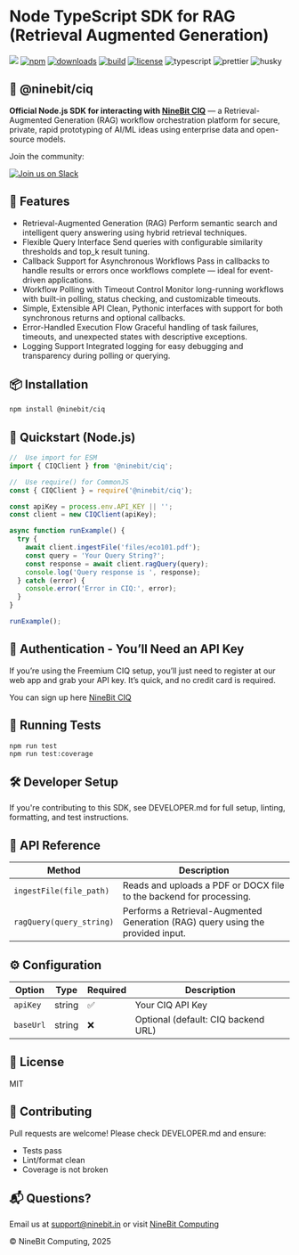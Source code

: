 # Node TypeScript SDK for RAG (Retrieval Augmented Generation)

![](banner.png)
[![npm](https://img.shields.io/npm/v/@ninebit/ciq)](https://www.npmjs.com/package/@ninebit/ciq)
[![downloads](https://img.shields.io/npm/dm/@ninebit/ciq)](https://www.npmjs.com/package/@ninebit/ciq)
[![build](https://img.shields.io/github/actions/workflow/status/NineBit-Computing/ciq-js-client/ci.yml?branch=main)](https://github.com/NineBit-Computing/ciq-js-client/actions)
[![license](https://img.shields.io/npm/l/@ninebit/ciq)](https://github.com/NineBit-Computing/ciq-js-client/blob/main/LICENSE)
![typescript](https://img.shields.io/badge/types-TypeScript-blue)
![prettier](https://img.shields.io/badge/code_style-prettier-ff69b4.svg)
![husky](https://img.shields.io/badge/husky-enabled-brightgreen?logo=git&logoColor=white)

## 🔗 @ninebit/ciq

**Official Node.js SDK for interacting with [NineBit CIQ](https://ciq.ninebit.in?utm_source=npm)** — a Retrieval-Augmented Generation (RAG) workflow orchestration platform for secure, private, rapid prototyping of AI/ML ideas using enterprise data and open-source models.

Join the community:

[![Join us on Slack](https://img.shields.io/badge/Slack-join%20chat-4A154B?style=for-the-badge&logo=slack&logoColor=white)](https://join.slack.com/t/ninebit-ciq-community/shared_invite/zt-38oi663on-9R~0J8echKGQ8NV2zRKJZA)

## 🚀 Features

- Retrieval-Augmented Generation (RAG)
  Perform semantic search and intelligent query answering using hybrid retrieval techniques.
- Flexible Query Interface
  Send queries with configurable similarity thresholds and top_k result tuning.
- Callback Support for Asynchronous Workflows
  Pass in callbacks to handle results or errors once workflows complete — ideal for event-driven applications.
- Workflow Polling with Timeout Control
  Monitor long-running workflows with built-in polling, status checking, and customizable timeouts.
- Simple, Extensible API
  Clean, Pythonic interfaces with support for both synchronous returns and optional callbacks.
- Error-Handled Execution Flow
  Graceful handling of task failures, timeouts, and unexpected states with descriptive exceptions.
- Logging Support
  Integrated logging for easy debugging and transparency during polling or querying.

## 📦 Installation

```bash
npm install @ninebit/ciq
```

## 🔧 Quickstart (Node.js)

```ts
//  Use import for ESM
import { CIQClient } from '@ninebit/ciq';

//  Use require() for CommonJS
const { CIQClient } = require('@ninebit/ciq');

const apiKey = process.env.API_KEY || '';
const client = new CIQClient(apiKey);

async function runExample() {
  try {
    await client.ingestFile('files/eco101.pdf');
    const query = 'Your Query String?';
    const response = await client.ragQuery(query);
    console.log('Query response is ', response);
  } catch (error) {
    console.error('Error in CIQ:', error);
  }
}

runExample();
```

## 🔐 Authentication - You’ll Need an API Key

If you’re using the Freemium CIQ setup, you’ll just need to register at our web app and grab your API key. It’s quick, and no credit card is required.

You can sign up here [NineBit CIQ](https://ciq.ninebit.in?utm_source=npm)

## 🧪 Running Tests

```
npm run test
npm run test:coverage
```

## 🛠 Developer Setup

If you're contributing to this SDK, see DEVELOPER.md for full setup, linting, formatting, and test instructions.

## 📄 API Reference

| Method                   | Description                                                                     |
| ------------------------ | ------------------------------------------------------------------------------- |
| `ingestFile(file_path)`  | Reads and uploads a PDF or DOCX file to the backend for processing.             |
| `ragQuery(query_string)` | Performs a Retrieval-Augmented Generation (RAG) query using the provided input. |

## ⚙️ Configuration

| Option    | Type   | Required | Description                         |
| --------- | ------ | -------- | ----------------------------------- |
| `apiKey`  | string | ✅       | Your CIQ API Key                    |
| `baseUrl` | string | ❌       | Optional (default: CIQ backend URL) |

## 📄 License

MIT

## 🤝 Contributing

Pull requests are welcome! Please check DEVELOPER.md and ensure:

- Tests pass
- Lint/format clean
- Coverage is not broken

## 📬 Questions?

Email us at support@ninebit.in or visit [NineBit Computing](https://ninebit.in?utm_source=npm)

© NineBit Computing, 2025
